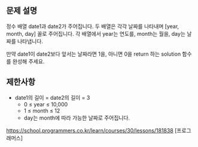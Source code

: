 ## 문제 설명
정수 배열 date1과 date2가 주어집니다. 두 배열은 각각 날짜를 나타내며 [year, month, day] 꼴로 주어집니다. 각 배열에서 year는 연도를, month는 월을, day는 날짜를 나타냅니다.

만약 date1이 date2보다 앞서는 날짜라면 1을, 아니면 0을 return 하는 solution 함수를 완성해 주세요.

## 제한사항
- date1의 길이 = date2의 길이 = 3
  - 0 ≤ year ≤ 10,000
  - 1 ≤ month ≤ 12
  - day는 month에 따라 가능한 날짜로 주어집니다.

https://school.programmers.co.kr/learn/courses/30/lessons/181838 [프로그래머스]